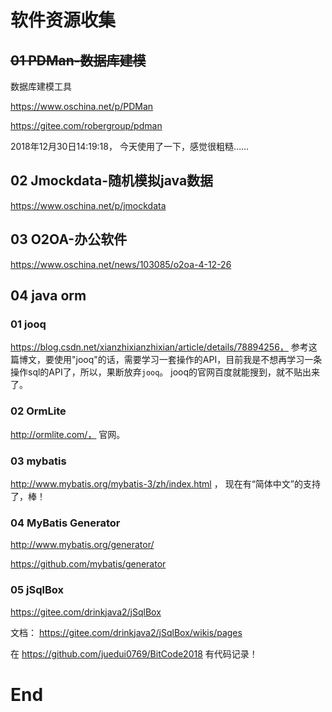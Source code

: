 # 软件资源收集

## ~~01 PDMan-数据库建模~~

数据库建模工具

https://www.oschina.net/p/PDMan

https://gitee.com/robergroup/pdman

2018年12月30日14:19:18， 今天使用了一下，感觉很粗糙……

## 02 Jmockdata-随机模拟java数据

https://www.oschina.net/p/jmockdata

## 03 O2OA-办公软件

https://www.oschina.net/news/103085/o2oa-4-12-26



## 04 java orm

### 01 jooq 

https://blog.csdn.net/xianzhixianzhixian/article/details/78894256， 参考这篇博文，要使用"jooq"的话，需要学习一套操作的API，目前我是不想再学习一条操作sql的API了，所以，果断放弃`jooq`。 jooq的官网百度就能搜到，就不贴出来了。

### 02  OrmLite

http://ormlite.com/， 官网。

### 03 mybatis

http://www.mybatis.org/mybatis-3/zh/index.html ， 现在有“简体中文”的支持了，棒！

### 04 MyBatis Generator

http://www.mybatis.org/generator/

https://github.com/mybatis/generator

### 05 jSqlBox

https://gitee.com/drinkjava2/jSqlBox

文档： https://gitee.com/drinkjava2/jSqlBox/wikis/pages

在 https://github.com/juedui0769/BitCode2018 有代码记录！



# End